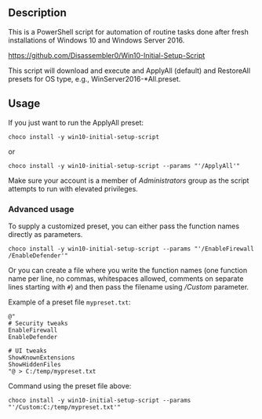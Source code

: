 ﻿## Description

This is a PowerShell script for automation of routine tasks done after
fresh installations of Windows 10 and Windows Server 2016.

https://github.com/Disassembler0/Win10-Initial-Setup-Script

This script will download and execute and ApplyAll (default)
and RestoreAll presets for OS type, e.g., WinServer2016-*All.preset.

## Usage

If you just want to run the ApplyAll preset:

    choco install -y win10-initial-setup-script

 or

    choco install -y win10-initial-setup-script --params "'/ApplyAll'"

Make sure your account is a member of *Administrators* group as the
script attempts to run with elevated privileges.

### Advanced usage

To supply a customized preset, you can either pass the function names
directly as parameters.

    choco install -y win10-initial-setup-script --params "'/EnableFirewall /EnableDefender'"

Or you can create a file where you write the function names (one
function name per line, no commas, whitespaces allowed, comments on
separate lines starting with `#`) and then pass the filename using
*/Custom* parameter.

Example of a preset file `mypreset.txt`:

    @"
    # Security tweaks
    EnableFirewall
    EnableDefender

    # UI tweaks
    ShowKnownExtensions
    ShowHiddenFiles
    "@ > C:/temp/mypreset.txt

Command using the preset file above:

    choco install -y win10-initial-setup-script --params "'/Custom:C:/temp/mypreset.txt'"
